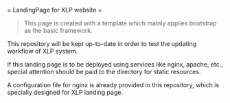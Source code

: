 = LandingPage for XLP website =

> This page is created with a template which mainly applies bootstrap as the basic framework.

This repository will be kept up-to-date in order to test the updating workflow of XLP system.

If this landing page is to be deployed using services like nginx, apache, etc., special attention should be paid to the directory for static resources.

A configuration file for nginx is already provided in this repository, which is specially designed for XLP landing page.